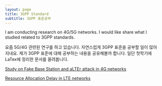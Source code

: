 ```yaml
---
layout: page
title: 3GPP Standard
subtitle: 3GPP 표준공부
---
```

I am conducting research on 4G/5G networks. I would like share what I studied related to 3GPP standards.

요즘 5G/4G 관련된 연구를 하고 있습니다. 자연스럽게 3GPP 표준을 공부할 일이 많아지내요. 제가 3GPP 표준에 대해 공부하는 내용을 공유해볼까 합니다.
일단 첫학기에 LaTex에 정리한 문서를 올려봅니다.

[Study on Fake Base Station and aLTEr attack in 4G networks](https://drive.google.com/file/d/1rIXuNldJRBs5J0sHRBoNwbIJ4KD547dq/view?usp=sharing)

[Resource Allocation Delay in LTE networks](https://drive.google.com/file/d/1S2tJ8sD5CDALEtxxev2bPluksYInLcTN/view?usp=sharing)
